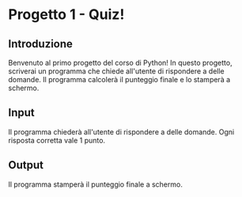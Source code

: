 # Progetto 1 - Quiz!

## Introduzione
Benvenuto al primo progetto del corso di Python! In questo progetto, scriverai un programma che chiede all'utente di rispondere a delle domande. Il programma calcolerà il punteggio finale e lo stamperà a schermo.

## Input
Il programma chiederà all'utente di rispondere a delle domande. Ogni risposta corretta vale 1 punto.

## Output
Il programma stamperà il punteggio finale a schermo.
